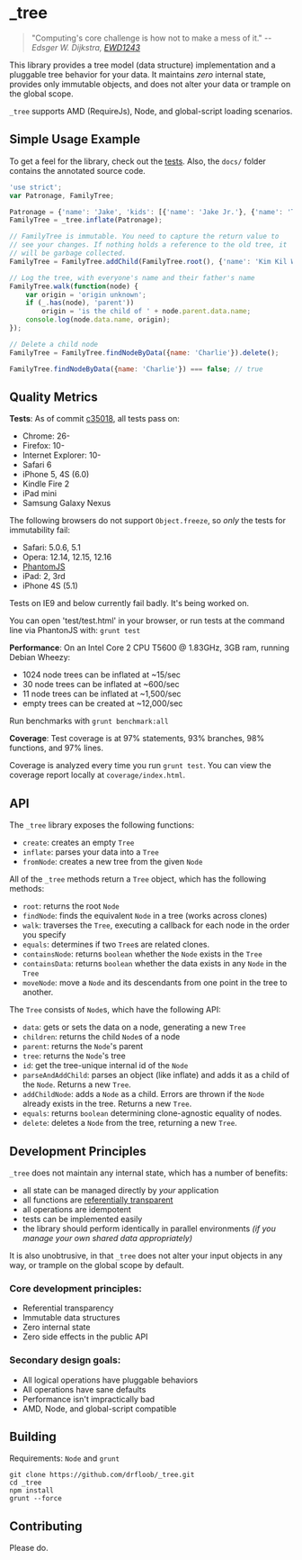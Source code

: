 # _tree

> "Computing's core challenge is how not to make a mess of it."
> --*Edsger W. Dijkstra, [EWD1243][]*

This library provides a tree model (data structure) implementation and
a pluggable tree behavior for your data. It maintains *zero* internal
state, provides only immutable objects, and does not alter your data
or trample on the global scope.

`_tree` supports AMD (RequireJs), Node, and global-script loading
scenarios.

## Simple Usage Example

To get a feel for the library, check out the
[tests](https://github.com/drfloob/_tree/tree/master/test). Also, the
`docs/` folder contains the annotated source code.


```javascript
'use strict';
var Patronage, FamilyTree;

Patronage = {'name': 'Jake', 'kids': [{'name': 'Jake Jr.'}, {'name': 'T.V.'}, {'name': 'Charlie'}, {'name': 'Viola'}]};
FamilyTree = _tree.inflate(Patronage);

// FamilyTree is immutable. You need to capture the return value to
// see your changes. If nothing holds a reference to the old tree, it
// will be garbage collected.
FamilyTree = FamilyTree.addChild(FamilyTree.root(), {'name': 'Kim Kil Wam'});

// Log the tree, with everyone's name and their father's name
FamilyTree.walk(function(node) {
    var origin = 'origin unknown';
    if (_.has(node), 'parent'))
        origin = 'is the child of ' + node.parent.data.name;
    console.log(node.data.name, origin);
});

// Delete a child node
FamilyTree = FamilyTree.findNodeByData({name: 'Charlie'}).delete();

FamilyTree.findNodeByData({name: 'Charlie'}) === false; // true

```

## Quality Metrics

**Tests**: As of commit
[c35018](https://github.com/drfloob/_tree/tree/c35018e09d83995b0b04113bdd3d216ef8d98c5f),
all tests pass on:

 * Chrome: 26-
 * Firefox: 10-
 * Internet Explorer: 10-
 * Safari 6
 * iPhone 5, 4S (6.0)
 * Kindle Fire 2
 * iPad mini
 * Samsung Galaxy Nexus

The following browsers do not support `Object.freeze`, so *only* the
tests for immutability fail:

 * Safari: 5.0.6, 5.1
 * Opera: 12.14, 12.15, 12.16
 * [PhantomJS](https://github.com/ariya/phantomjs)
 * iPad: 2, 3rd
 * iPhone 4S (5.1)
 
Tests on IE9 and below currently fail badly. It's being worked on.

You can open 'test/test.html' in your browser, or run tests at the
command line via PhantonJS with: `grunt test`

**Performance**: On an Intel Core 2 CPU T5600 @ 1.83GHz, 3GB ram, running Debian Wheezy:

 * 1024 node trees can be inflated at ~15/sec
 * 30 node trees can be inflated at ~600/sec
 * 11 node trees can be inflated at ~1,500/sec
 * empty trees can be created at ~12,000/sec

Run benchmarks with `grunt benchmark:all`

**Coverage**: Test coverage is at 97% statements, 93% branches, 98% functions, and 97% lines.

Coverage is analyzed every time you run `grunt test`. You can view the
coverage report locally at `coverage/index.html`.

## API

The `_tree` library exposes the following functions:

 * `create`: creates an empty `Tree`
 * `inflate`: parses your data into a `Tree`
 * `fromNode`: creates a new tree from the given `Node`

All of the `_tree` methods return a `Tree` object, which has the
following methods: 

 * `root`: returns the root `Node`
 * `findNode`: finds the equivalent `Node` in a tree (works across
   clones)
 * `walk`: traverses the `Tree`, executing a callback for each node in
   the order you specify
 * `equals`: determines if two `Tree`s are related clones.
 * `containsNode`: returns `boolean` whether the `Node` exists in the `Tree`
 * `containsData`: returns `boolean` whether the data exists in any `Node` in the `Tree`
 * `moveNode`: move a `Node` and its descendants from one point in the tree to another.
 
The `Tree` consists of `Node`s, which have the following API:
 
 * `data`: gets or sets the data on a node, generating a new `Tree`
 * `children`: returns the child `Node`s of a node
 * `parent`: returns the `Node`'s parent
 * `tree`: returns the `Node`'s tree
 * `id`: get the tree-unique internal id of the `Node`
 * `parseAndAddChild`: parses an object (like inflate) and adds it as
   a child of the `Node`. Returns a new `Tree`.
 * `addChildNode`: adds a `Node` as a child. Errors are thrown if the
   `Node` already exists in the tree. Returns a new `Tree`.
 * `equals`: returns `boolean` determining clone-agnostic equality of
   nodes.
 * `delete`: deletes a `Node` from the tree, returning a new `Tree`.



## Development Principles

`_tree` does not maintain any internal state, which has a number of
benefits:

 * all state can be managed directly by *your* application
 * all functions are [referentially transparent][REFTRAN]
 * all operations are idempotent
 * tests can be implemented easily
 * the library should perform identically in parallel environments
   *(if you manage your own shared data appropriately)*

It is also unobtrusive, in that `_tree` does not alter your input
objects in any way, or trample on the global scope by default.

### Core development principles:

 * Referential transparency
 * Immutable data structures
 * Zero internal state
 * Zero side effects in the public API

### Secondary design goals:

 * All logical operations have pluggable behaviors
 * All operations have sane defaults
 * Performance isn't impractically bad
 * AMD, Node, and global-script compatible




## Building

Requirements: `Node` and `grunt`

```
git clone https://github.com/drfloob/_tree.git
cd _tree
npm install
grunt --force
```






## Contributing

Please do.



[EWD1243]: http://www.cs.utexas.edu/users/EWD/transcriptions/EWD12xx/EWD1243.html
[REFTRAN]: https://en.wikipedia.org/wiki/Referential_transparency_(computer_science)
[_]: http://underscorejs.org/
[docco]: http://jashkenas.github.io/docco/
